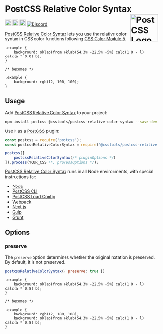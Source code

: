 # PostCSS Relative Color Syntax [<img src="https://postcss.github.io/postcss/logo.svg" alt="PostCSS Logo" width="90" height="90" align="right">][PostCSS]

[<img alt="npm version" src="https://img.shields.io/npm/v/@csstools/postcss-relative-color-syntax.svg" height="20">][npm-url] [<img alt="CSS Standard Status" src="https://cssdb.org/images/badges/relative-color-syntax.svg" height="20">][css-url] [<img alt="Build Status" src="https://github.com/csstools/postcss-plugins/workflows/test/badge.svg" height="20">][cli-url] [<img alt="Discord" src="https://shields.io/badge/Discord-5865F2?logo=discord&logoColor=white">][discord]

[PostCSS Relative Color Syntax] lets you use the relative color syntax in CSS color functions following [CSS Color Module 5].

```pcss
.example {
	background: oklab(from oklab(54.3% -22.5% -5%) calc(1.0 - l) calc(a * 0.8) b);
}

/* becomes */

.example {
	background: rgb(12, 100, 100);
}
```

## Usage

Add [PostCSS Relative Color Syntax] to your project:

```bash
npm install postcss @csstools/postcss-relative-color-syntax --save-dev
```

Use it as a [PostCSS] plugin:

```js
const postcss = require('postcss');
const postcssRelativeColorSyntax = require('@csstools/postcss-relative-color-syntax');

postcss([
	postcssRelativeColorSyntax(/* pluginOptions */)
]).process(YOUR_CSS /*, processOptions */);
```

[PostCSS Relative Color Syntax] runs in all Node environments, with special
instructions for:

- [Node](INSTALL.md#node)
- [PostCSS CLI](INSTALL.md#postcss-cli)
- [PostCSS Load Config](INSTALL.md#postcss-load-config)
- [Webpack](INSTALL.md#webpack)
- [Next.js](INSTALL.md#nextjs)
- [Gulp](INSTALL.md#gulp)
- [Grunt](INSTALL.md#grunt)

## Options

### preserve

The `preserve` option determines whether the original notation
is preserved. By default, it is not preserved.

```js
postcssRelativeColorSyntax({ preserve: true })
```

```pcss
.example {
	background: oklab(from oklab(54.3% -22.5% -5%) calc(1.0 - l) calc(a * 0.8) b);
}

/* becomes */

.example {
	background: rgb(12, 100, 100);
	background: oklab(from oklab(54.3% -22.5% -5%) calc(1.0 - l) calc(a * 0.8) b);
}
```

[cli-url]: https://github.com/csstools/postcss-plugins/actions/workflows/test.yml?query=workflow/test
[css-url]: https://cssdb.org/#relative-color-syntax
[discord]: https://discord.gg/bUadyRwkJS
[npm-url]: https://www.npmjs.com/package/@csstools/postcss-relative-color-syntax

[PostCSS]: https://github.com/postcss/postcss
[PostCSS Relative Color Syntax]: https://github.com/csstools/postcss-plugins/tree/main/plugins/postcss-relative-color-syntax
[CSS Color Module 5]: https://www.w3.org/TR/css-color-5/#relative-colors
